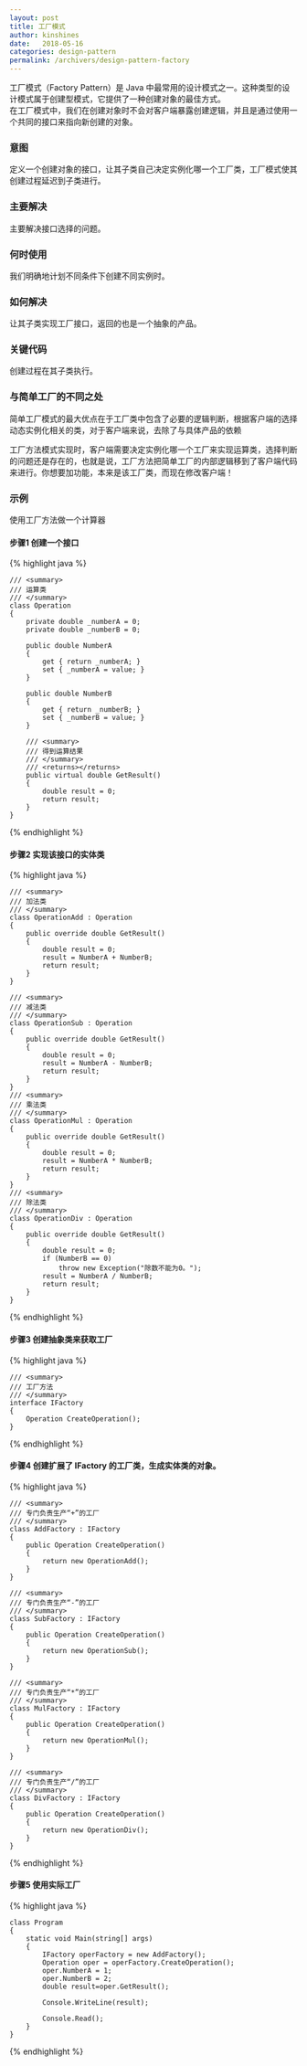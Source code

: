 ```yaml
---
layout: post
title: 工厂模式
author: kinshines
date:   2018-05-16
categories: design-pattern
permalink: /archivers/design-pattern-factory
---
```


<p class="lead">工厂模式（Factory Pattern）是 Java 中最常用的设计模式之一。这种类型的设计模式属于创建型模式，它提供了一种创建对象的最佳方式。
<br />
在工厂模式中，我们在创建对象时不会对客户端暴露创建逻辑，并且是通过使用一个共同的接口来指向新创建的对象。
</p>

### 意图
定义一个创建对象的接口，让其子类自己决定实例化哪一个工厂类，工厂模式使其创建过程延迟到子类进行。
### 主要解决
主要解决接口选择的问题。
### 何时使用
我们明确地计划不同条件下创建不同实例时。
### 如何解决
让其子类实现工厂接口，返回的也是一个抽象的产品。
### 关键代码
创建过程在其子类执行。
### 与简单工厂的不同之处
简单工厂模式的最大优点在于工厂类中包含了必要的逻辑判断，根据客户端的选择动态实例化相关的类，对于客户端来说，去除了与具体产品的依赖

工厂方法模式实现时，客户端需要决定实例化哪一个工厂来实现运算类，选择判断的问题还是存在的，也就是说，工厂方法把简单工厂的内部逻辑移到了客户端代码来进行。你想要加功能，本来是该工厂类，而现在修改客户端！

### 示例
使用工厂方法做一个计算器

#### 步骤1 创建一个接口

{% highlight java %}

    /// <summary>
    /// 运算类
    /// </summary>
    class Operation
    {
        private double _numberA = 0;
        private double _numberB = 0;

        public double NumberA
        {
            get { return _numberA; }
            set { _numberA = value; }
        }

        public double NumberB
        {
            get { return _numberB; }
            set { _numberB = value; }
        }

        /// <summary>
        /// 得到运算结果
        /// </summary>
        /// <returns></returns>
        public virtual double GetResult()
        {
            double result = 0;
            return result;
        }
    }

{% endhighlight %}

#### 步骤2 实现该接口的实体类

{% highlight java %}

    /// <summary>
    /// 加法类
    /// </summary>
    class OperationAdd : Operation
    {
        public override double GetResult()
        {
            double result = 0;
            result = NumberA + NumberB;
            return result;
        }
    }

    /// <summary>
    /// 减法类
    /// </summary>
    class OperationSub : Operation
    {
        public override double GetResult()
        {
            double result = 0;
            result = NumberA - NumberB;
            return result;
        }
    }
    /// <summary>
    /// 乘法类
    /// </summary>
    class OperationMul : Operation
    {
        public override double GetResult()
        {
            double result = 0;
            result = NumberA * NumberB;
            return result;
        }
    }
    /// <summary>
    /// 除法类
    /// </summary>
    class OperationDiv : Operation
    {
        public override double GetResult()
        {
            double result = 0;
            if (NumberB == 0)
                throw new Exception("除数不能为0。");
            result = NumberA / NumberB;
            return result;
        }
    }

{% endhighlight %}

#### 步骤3 创建抽象类来获取工厂

{% highlight java %}

    /// <summary>
    /// 工厂方法
    /// </summary>
    interface IFactory
    {
        Operation CreateOperation();
    }

{% endhighlight %}

#### 步骤4 创建扩展了 IFactory 的工厂类，生成实体类的对象。

{% highlight java %}

    /// <summary>
    /// 专门负责生产“+”的工厂
    /// </summary>
    class AddFactory : IFactory
    {
        public Operation CreateOperation()
        {
            return new OperationAdd();
        }
    }

    /// <summary>
    /// 专门负责生产“-”的工厂
    /// </summary>
    class SubFactory : IFactory
    {
        public Operation CreateOperation()
        {
            return new OperationSub();
        }
    }

    /// <summary>
    /// 专门负责生产“*”的工厂
    /// </summary>
    class MulFactory : IFactory
    {
        public Operation CreateOperation()
        {
            return new OperationMul();
        }
    }

    /// <summary>
    /// 专门负责生产“/”的工厂
    /// </summary>
    class DivFactory : IFactory
    {
        public Operation CreateOperation()
        {
            return new OperationDiv();
        }
    }

{% endhighlight %}

#### 步骤5 使用实际工厂

{% highlight java %}

    class Program
    {
        static void Main(string[] args)
        {
            IFactory operFactory = new AddFactory();
            Operation oper = operFactory.CreateOperation();
            oper.NumberA = 1;
            oper.NumberB = 2;
            double result=oper.GetResult();

            Console.WriteLine(result);

            Console.Read();
        }
    }

{% endhighlight %}